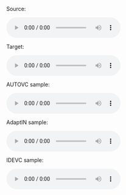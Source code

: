 
Source:
<html>
  <audio controls>
    <source src="gt_p271_015_zs.wav">
  </audio>
</html>

Target:
<html>
  <audio controls>
    <source src="gt_p293_016_zs.wav">
  </audio>
</html>

AUTOVC sample:
<html>
  <audio controls>
    <source src="autovc_p271_015_p293_016_zs.wav">
  </audio>
</html>

AdaptIN sample:
<html>
  <audio controls>
    <source src="AdaptVC_p271_015_p293_016_zs.wav">
  </audio>
</html>

IDEVC sample:
<html>
  <audio controls>
    <source src="disentanglement_p271_015_p293_016_zs.wav">
  </audio>
</html>
